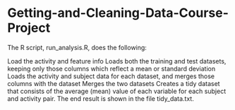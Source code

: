 # Getting-and-Cleaning-Data-Course-Project

The R script, run_analysis.R, does the following:

Load the activity and feature info
Loads both the training and test datasets, keeping only those columns which reflect a mean or standard deviation
Loads the activity and subject data for each dataset, and merges those columns with the dataset
Merges the two datasets
Creates a tidy dataset that consists of the average (mean) value of each variable for each subject and activity pair.
The end result is shown in the file tidy_data.txt.
